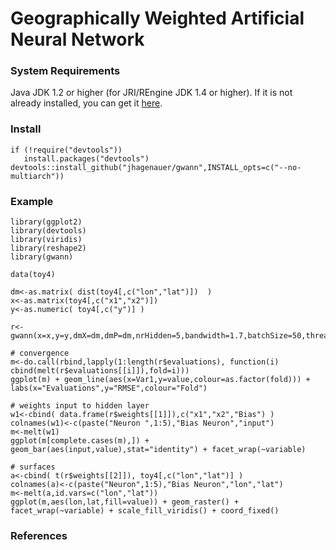 # Geographically Weighted Artificial Neural Network

### System Requirements

Java JDK 1.2 or higher (for JRI/REngine JDK 1.4 or higher). If it is not already installed, you can get it [here](https://www.oracle.com/java/technologies/javase-downloads.html).

### Install
    if (!require("devtools"))
       install.packages("devtools")
    devtools::install_github("jhagenauer/gwann",INSTALL_opts=c("--no-multiarch"))
    
### Example

    library(ggplot2)
    library(devtools)
    library(viridis)
    library(reshape2)
    library(gwann)

    data(toy4)

    dm<-as.matrix( dist(toy4[,c("lon","lat")])  )
    x<-as.matrix(toy4[,c("x1","x2")])
    y<-as.numeric( toy4[,c("y")] )

    r<-gwann(x=x,y=y,dmX=dm,dmP=dm,nrHidden=5,bandwidth=1.7,batchSize=50,threads=8)

    # convergence
    m<-do.call(rbind,lapply(1:length(r$evaluations), function(i) cbind(melt(r$evaluations[[i]]),fold=i)))
    ggplot(m) + geom_line(aes(x=Var1,y=value,colour=as.factor(fold))) + labs(x="Evaluations",y="RMSE",colour="Fold")

    # weights input to hidden layer
    w1<-cbind( data.frame(r$weights[[1]]),c("x1","x2","Bias") )
    colnames(w1)<-c(paste("Neuron ",1:5),"Bias Neuron","input")
    m<-melt(w1)
    ggplot(m[complete.cases(m),]) + geom_bar(aes(input,value),stat="identity") + facet_wrap(~variable)

    # surfaces
    a<-cbind( t(r$weights[[2]]), toy4[,c("lon","lat")] )
    colnames(a)<-c(paste("Neuron",1:5),"Bias Neuron","lon","lat")
    m<-melt(a,id.vars=c("lon","lat"))
    ggplot(m,aes(lon,lat,fill=value)) + geom_raster() + facet_wrap(~variable) + scale_fill_viridis() + coord_fixed()

### References
